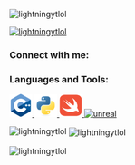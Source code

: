 
<p align="left"> <img src="https://komarev.com/ghpvc/?username=lightningytlol&label=Profile%20views&color=0e75b6&style=flat" alt="lightningytlol" /> </p>

<p align="left"> <a href="https://github.com/ryo-ma/github-profile-trophy"><img src="https://github-profile-trophy.vercel.app/?username=lightningytlol&theme=onedark" alt="lightningytlol" /></a> </p>

<h3 align="left">Connect with me:</h3>
<p align="left">
</p>

<h3 align="left">Languages and Tools:</h3>
<p align="left"> <a href="https://www.w3schools.com/cpp/" target="_blank" rel="noreferrer"> <img src="https://raw.githubusercontent.com/devicons/devicon/master/icons/cplusplus/cplusplus-original.svg" alt="cplusplus" width="40" height="40"/> </a> <a href="https://www.python.org" target="_blank" rel="noreferrer"> <img src="https://raw.githubusercontent.com/devicons/devicon/master/icons/python/python-original.svg" alt="python" width="40" height="40"/> </a> <a href="https://developer.apple.com/swift/" target="_blank" rel="noreferrer"> <img src="https://raw.githubusercontent.com/devicons/devicon/master/icons/swift/swift-original.svg" alt="swift" width="40" height="40"/> </a> <a href="https://unrealengine.com/" target="_blank" rel="noreferrer"> <img src="https://raw.githubusercontent.com/kenangundogan/fontisto/036b7eca71aab1bef8e6a0518f7329f13ed62f6b/icons/svg/brand/unreal-engine.svg" alt="unreal" width="40" height="40"/> </a> </p>

<p><img align="left" src="https://github-readme-stats.vercel.app/api/top-langs?username=lightningytlol&show_icons=true&locale=en&layout=compact" alt="lightningytlol" /></p>

<p>&nbsp;<img align="center" src="https://github-readme-stats.vercel.app/api?username=lightningytlol&show_icons=true&locale=en" alt="lightningytlol" /></p>

<p><img align="center" src="https://github-readme-streak-stats.herokuapp.com/?user=lightningytlol&" alt="lightningytlol" /></p>
